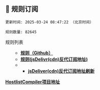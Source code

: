 <h2 id="a">🎯 规则订阅</h2>

```
更新时间: 2025-03-24 08:47:22 （北京时间） 

规则数量: 82645 
``` 
<summary>规则列表</summary>
<ul>
  
- **[规则（Github）](https://raw.githubusercontent.com/EGMfoxl/AD-blocker-adgh/refs/heads/main/rules.txt)**
- **[规则(jsDelivr(cdn)反代订阅地址)](https://cdn.jsdelivr.net/gh/EGMfoxl/AD-blocker-adgh@main/rules.txt)**
- - **[jsDeliver(cdn)反代订阅地址刷新](https://purge.jsdelivr.net/gh/EGMfoxl/AD-blocker-adgh@main/rules.txt)**
</ul>

**[HostlistCompiler项目地址](https://github.com/AdguardTeam/HostlistCompiler)**
